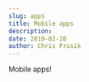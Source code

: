 ```yaml
---
slug: apps
title: Mobile apps
description: 
date: 2019-02-28
author: Chris Prusik
---
```


Mobile apps!